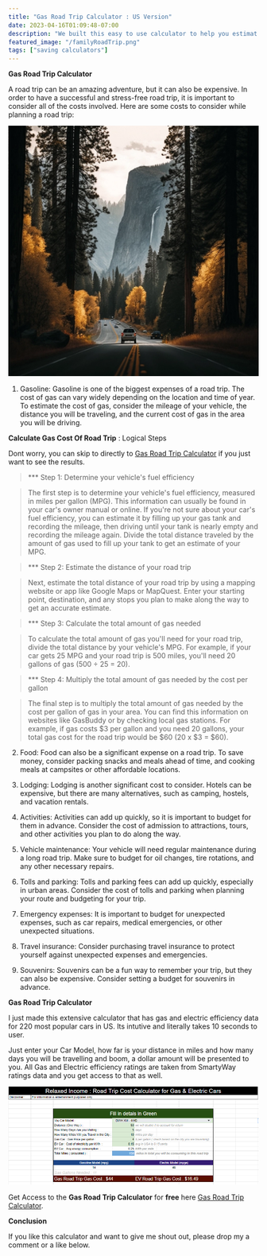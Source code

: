 ```yaml
---
title: "Gas Road Trip Calculator : US Version"
date: 2023-04-16T01:09:48-07:00
description: "We built this easy to use calculator to help you estimat exact costs for your next road trip"
featured_image: "/familyRoadTrip.png"
tags: ["saving calculators"]
---
```



<!-- This is **bold** text, and this is *emphasized* text.

Visit the [Hugo](https://gohugo.io) website! -->

**Gas Road Trip Calculator**

A road trip can be an amazing adventure, but it can also be expensive. In order to have a successful and stress-free road trip, it is important to consider all of the costs involved. Here are some costs to consider while planning a road trip:

![some-pic](/yesemite.webp)


1. Gasoline: Gasoline is one of the biggest expenses of a road trip. The cost of gas can vary widely depending on the location and time of year. To estimate the cost of gas, consider the mileage of your vehicle, the distance you will be traveling, and the current cost of gas in the area you will be driving.

**Calculate Gas Cost Of Road Trip**  : Logical Steps 

Dont worry, you can skip to directly to [Gas Road Trip Calculator](/subsrcibe/) if you just want to see the results.

> *** Step 1: Determine your vehicle's fuel efficiency

> The first step is to determine your vehicle's fuel efficiency, measured in miles per gallon (MPG). This information can usually be found in your car's owner manual or online. If you're not sure about your car's fuel efficiency, you can estimate it by filling up your gas tank and recording the mileage, then driving until your tank is nearly empty and recording the mileage again. Divide the total distance traveled by the amount of gas used to fill up your tank to get an estimate of your MPG.

> *** Step 2: Estimate the distance of your road trip

> Next, estimate the total distance of your road trip by using a mapping website or app like Google Maps or MapQuest. Enter your starting point, destination, and any stops you plan to make along the way to get an accurate estimate.

> *** Step 3: Calculate the total amount of gas needed

> To calculate the total amount of gas you'll need for your road trip, divide the total distance by your vehicle's MPG. For example, if your car gets 25 MPG and your road trip is 500 miles, you'll need 20 gallons of gas (500 ÷ 25 = 20).

> *** Step 4: Multiply the total amount of gas needed by the cost per gallon

> The final step is to multiply the total amount of gas needed by the cost per gallon of gas in your area. You can find this information on websites like GasBuddy or by checking local gas stations. For example, if gas costs $3 per gallon and you need 20 gallons, your total gas cost for the road trip would be $60 (20 x $3 = $60).



2. Food: Food can also be a significant expense on a road trip. To save money, consider packing snacks and meals ahead of time, and cooking meals at campsites or other affordable locations.

3. Lodging: Lodging is another significant cost to consider. Hotels can be expensive, but there are many alternatives, such as camping, hostels, and vacation rentals.

4. Activities: Activities can add up quickly, so it is important to budget for them in advance. Consider the cost of admission to attractions, tours, and other activities you plan to do along the way.

5. Vehicle maintenance: Your vehicle will need regular maintenance during a long road trip. Make sure to budget for oil changes, tire rotations, and any other necessary repairs.

6. Tolls and parking: Tolls and parking fees can add up quickly, especially in urban areas. Consider the cost of tolls and parking when planning your route and budgeting for your trip.

7. Emergency expenses: It is important to budget for unexpected expenses, such as car repairs, medical emergencies, or other unexpected situations.

8. Travel insurance: Consider purchasing travel insurance to protect yourself against unexpected expenses and emergencies.

9. Souvenirs: Souvenirs can be a fun way to remember your trip, but they can also be expensive. Consider setting a budget for souvenirs in advance.


**Gas Road Trip Calculator**

I just made this extensive calculator that has gas and electric efficiency data for 220 most popular cars in US. 
Its intutive and literally takes 10 seconds to user.

Just enter your Car Model, how far is your distance in miles and how many days you will be travelling and boom, a dollar amount will be presented to you. All Gas and Electric efficiency ratings are taken from SmartyWay ratings data and you get access to that as well.

![Gas Road Trip Calculator](/roadtrip_calculator.png)

Get Access to the **Gas Road Trip Calculator** for **free** here [Gas Road Trip Calculator](/subsrcibe/). 


**Conclusion**

If you like this calculator and want to give me shout out, please drop my a comment or a like below.